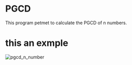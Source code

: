 # PGCD
This program petmet to calculate the PGCD of n numbers.

# this an exmple 
![pgcd_n_number](https://user-images.githubusercontent.com/75241749/204059617-cc323cf9-144e-4a33-a26c-16da6bdbd391.png)

